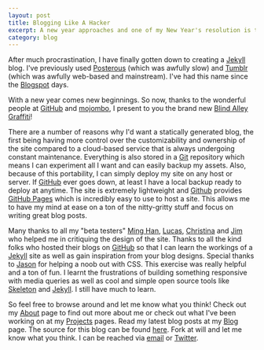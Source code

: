 ```yaml
---
layout: post
title: Blogging Like A Hacker
excerpt: A new year approaches and one of my New Year's resolution is to hack more. I began by creating a personal <a href="https://github.com/mojombo/jekyll">Jekyll</a> blog. Little did I know that it was going to be so fun.
category: blog
---
```

After much procrastination, I have finally gotten down to creating a [Jekyll](https://github.com/mojombo/jekyll) blog. I've previously used [Posterous](https://posterous.com/) (which was awfully slow) and [Tumblr](https://www.tumblr.com/) (which was awfully web-based and mainstream). I've had this name since the [Blogspot](http://blogspot.com) days.

With a new year comes new beginnings. So now, thanks to the wonderful people at [GitHub](https://github.com) and [mojombo](http://tom.preston-werner.com/), I present to you the brand new [Blind Alley Graffiti](http://darylyeo.com)!

There are a number of reasons why I'd want a statically generated blog, the first being having more control over the customizability and ownership of the site compared to a cloud-based service that is always undergoing constant maintenance. Everything is also stored in a [Git](http://git-scm.com/) repository which means I can experiment all I want and can easily backup my assets. Also, because of this portability, I can simply deploy my site on any host or server. If [GitHub](https://github.com/) ever goes down, at least I have a local backup ready to deploy at anytime. The site is extremely lightweight and [Github](https://github.com/) provides [GitHub Pages](http://pages.github.com/) which is incredibly easy to use to host a site. This allows me to have my mind at ease on a ton of the nitty-gritty stuff and focus on writing great blog posts.

Many thanks to all my "beta testers" [Ming Han](http://hanworks.tumblr.com/), [Lucas](lucas-hacking.blogspot.com), [Christina](http://christinajeeves.com/) and [Jim](http://jimjh.com/) who helped me in critiquing the design of the site. Thanks to all the kind folks who hosted their blogs on [GitHub](https://github.com) so that I can learn the workings of a [Jekyll](https://github.com/mojombo/jekyll) site as well as gain inspiration from your blog designs. Special thanks to [Jason](http://visualchen.com/) for helping a noob out with CSS. This exercise was really helpful and a ton of fun. I learnt the frustrations of building something responsive with media queries as well as cool and simple open source tools like [Skeleton](http://www.getskeleton.com/) and [Jekyll](https://github.com/mojombo/jekyll). I still have much to learn.

So feel free to browse around and let me know what you think! Check out my [About](http://darylyeo.com/about/) page to find out more about me or check out what I've been working on at my [Projects](http://darylyeo.com/projects/) pages. Read my latest blog posts at my [Blog](http://darylyeo.com/blog/) page. The source for this blog can be found [here](https://github.com/jianxioy/jianxioy.github.com). Fork at will and let me know what you think. I can be reached via [email](mailto:daryl@darylyeo.com) or [Twitter](http://twitter.com/jianxioy).